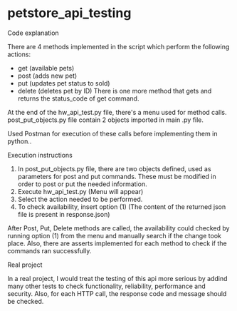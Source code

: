 # petstore_api_testing

Code explanation

There are 4 methods implemented in the script which perform the following actions:
- get (available pets)
- post (adds new pet)
- put (updates pet status to sold)
- delete (deletes pet by ID)
There is one more method that gets and returns the status_code of get command.

At the end of the hw_api_test.py file, there's a menu used for method calls.
post_put_objects.py file contain 2 objects imported in main .py file.

Used Postman for execution of these calls before implementing them in python..

Execution instructions

1. In post_put_objects.py file, there are two objects defined, used as parameters for post and put commands. These must be modified in order to post or put the needed information.
2. Execute hw_api_test.py (Menu will appear)
3. Select the action needed to be performed.
4. To check availability, insert option (1) (The content of the returned json file is present in response.json)

After Post, Put, Delete methods are called, the availability could checked by running option (1) from the menu and manually search if the change took place.
Also, there are asserts implemented for each method to check if the commands ran successfully.

Real project

In a real project, I would treat the testing of this api more serious by addind many other  tests to check functionality, reliability, performance and security. 
Also, for each HTTP call, the response code and message should be checked.
